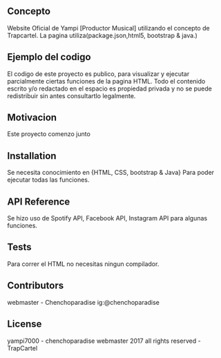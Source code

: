 ## Concepto

Website Oficial de Yampi [Productor Musical] utilizando el concepto de Trapcartel. La pagina utiliza(package.json,html5, bootstrap & java.)

## Ejemplo del codigo

El codigo de este proyecto es publico, para visualizar y ejecutar parcialmente ciertas funciones de la pagina HTML. Todo el contenido escrito y/o redactado en el espacio <body></body> es propiedad privada y no se puede redistribuir sin antes consultartlo legalmente.

## Motivacion

Este proyecto comenzo junto

## Installation

Se necesita conocimiento en {HTML, CSS, bootstrap & Java} Para poder ejecutar todas las funciones.

## API Reference

Se hizo uso de Spotify API, Facebook API, Instagram API para algunas funciones.

## Tests

Para correr el HTML no necesitas ningun compilador.

## Contributors

webmaster - Chenchoparadise ig:@chenchoparadise 

## License

yampi7000 - chenchoparadise webmaster 2017 all rights reserved - TrapCartel
